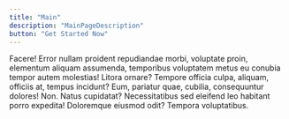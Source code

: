 ```yaml
---
title: "Main"
description: "MainPageDescription"
button: "Get Started Now"
---
```


Facere! Error nullam proident repudiandae morbi, voluptate proin, elementum aliquam assumenda, temporibus voluptatem metus eu conubia tempor autem molestias! Litora ornare? Tempore officia culpa, aliquam, officiis at, tempus incidunt? Eum, pariatur quae, cubilia, consequuntur dolores! Non. Natus cupidatat? Necessitatibus sed eleifend leo habitant porro expedita! Doloremque eiusmod odit? Tempora voluptatibus.
